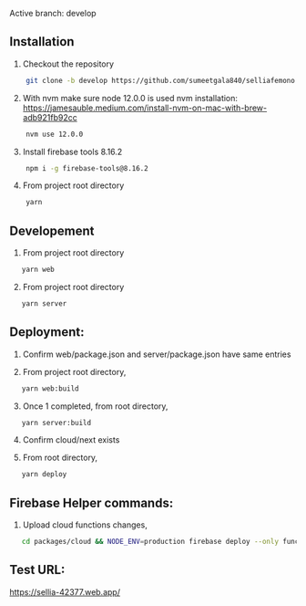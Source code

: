 Active branch: develop

## Installation

1. Checkout the repository

```bash
    git clone -b develop https://github.com/sumeetgala840/selliafemono.git
```

2. With nvm make sure node 12.0.0 is used
   nvm installation: https://jamesauble.medium.com/install-nvm-on-mac-with-brew-adb921fb92cc

```bash
    nvm use 12.0.0
```

3. Install firebase tools 8.16.2

```bash
    npm i -g firebase-tools@8.16.2
```

4. From project root directory

```bash
    yarn
```

## Developement

1. From project root directory

```bash
   yarn web
```

2. From project root directory

```bash
   yarn server
```

## Deployment:

1. Confirm web/package.json and server/package.json have same entries

2. From project root directory,

```bash
   yarn web:build
```

3. Once 1 completed, from root directory,

```bash
   yarn server:build
```

4. Confirm cloud/next exists

5. From root directory,

```bash
   yarn deploy
```

## Firebase Helper commands:

1. Upload cloud functions changes,

```bash
   cd packages/cloud && NODE_ENV=production firebase deploy --only functions:userActivityNotificationListner
```

## Test URL:

https://sellia-42377.web.app/
